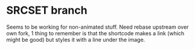 # SRCSET branch

Seems to be working for non-animated stuff. Need rebase upstream over own fork, 1 thing to remember is that the shortcode makes a link (which might be good) but styles it with a line under the image.
